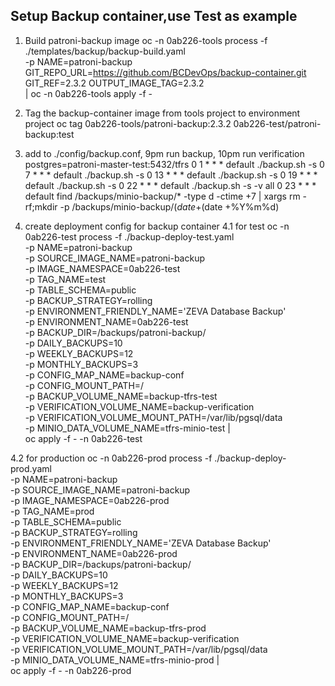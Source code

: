 ## Setup Backup container,use Test as example
1. Build patroni-backup image
oc -n 0ab226-tools process -f ./templates/backup/backup-build.yaml \
-p NAME=patroni-backup GIT_REPO_URL=https://github.com/BCDevOps/backup-container.git GIT_REF=2.3.2 OUTPUT_IMAGE_TAG=2.3.2  \
| oc -n 0ab226-tools apply -f -

2. Tag the backup-container image from tools project to environment project
oc tag 0ab226-tools/patroni-backup:2.3.2 0ab226-test/patroni-backup:test

3. add to ./config/backup.conf, 9pm run backup, 10pm run verification
postgres=patroni-master-test:5432/tfrs
0 1 * * * default ./backup.sh -s
0 7 * * * default ./backup.sh -s
0 13 * * * default ./backup.sh -s
0 19 * * * default ./backup.sh -s
0 22 * * * default ./backup.sh -s -v all
0 23 * * * default  find /backups/minio-backup/* -type d -ctime +7 | xargs rm -rf;mkdir -p /backups/minio-backup/$(date +%Y%m%d);cp -rp /minio-data/* /backups/minio-backup/$(date +%Y%m%d)

4. create deployment config for backup container
4.1 for test
oc -n 0ab226-test process -f ./backup-deploy-test.yaml \
  -p NAME=patroni-backup \
  -p SOURCE_IMAGE_NAME=patroni-backup \
  -p IMAGE_NAMESPACE=0ab226-test \
  -p TAG_NAME=test \
  -p TABLE_SCHEMA=public \
  -p BACKUP_STRATEGY=rolling \
  -p ENVIRONMENT_FRIENDLY_NAME='ZEVA Database Backup' \
  -p ENVIRONMENT_NAME=0ab226-test \
  -p BACKUP_DIR=/backups/patroni-backup/ \
  -p DAILY_BACKUPS=10 \
  -p WEEKLY_BACKUPS=12 \
  -p MONTHLY_BACKUPS=3 \
  -p CONFIG_MAP_NAME=backup-conf \
  -p CONFIG_MOUNT_PATH=/ \
  -p BACKUP_VOLUME_NAME=backup-tfrs-test \
  -p VERIFICATION_VOLUME_NAME=backup-verification \
  -p VERIFICATION_VOLUME_MOUNT_PATH=/var/lib/pgsql/data \
  -p MINIO_DATA_VOLUME_NAME=tfrs-minio-test | \
  oc apply -f - -n 0ab226-test

4.2 for production
oc -n 0ab226-prod process -f ./backup-deploy-prod.yaml \
  -p NAME=patroni-backup \
  -p SOURCE_IMAGE_NAME=patroni-backup \
  -p IMAGE_NAMESPACE=0ab226-prod \
  -p TAG_NAME=prod \
  -p TABLE_SCHEMA=public \
  -p BACKUP_STRATEGY=rolling \
  -p ENVIRONMENT_FRIENDLY_NAME='ZEVA Database Backup' \
  -p ENVIRONMENT_NAME=0ab226-prod \
  -p BACKUP_DIR=/backups/patroni-backup/ \
  -p DAILY_BACKUPS=10 \
  -p WEEKLY_BACKUPS=12 \
  -p MONTHLY_BACKUPS=3 \
  -p CONFIG_MAP_NAME=backup-conf \
  -p CONFIG_MOUNT_PATH=/ \
  -p BACKUP_VOLUME_NAME=backup-tfrs-prod \
  -p VERIFICATION_VOLUME_NAME=backup-verification \
  -p VERIFICATION_VOLUME_MOUNT_PATH=/var/lib/pgsql/data \
  -p MINIO_DATA_VOLUME_NAME=tfrs-minio-prod | \
  oc apply -f - -n 0ab226-prod